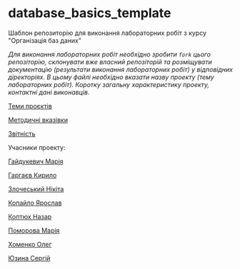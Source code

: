# database_basics_template

Шаблон репозиторію для виконання лабораторних робіт з курсу "Організація баз даних"

*Для виконання лабораторних робіт необхідно зробити ```fork``` цього репозіторію, склонувати вже власний репозіторій та розміщувати документацію (результати виконання лабораторних робіт) у відповідних діректоріях. 
В цьому файлі необхідно вказати назву проекту (тему лабораторних робіт). Коротку загальну характеристику
проекту, контактні дані виконавців.*

[Теми проєктів](./guidelines/themes.md)

[Методичні вказівки](./guidelines/guidelines.md)

[Звітність](https://docs.google.com/spreadsheets/d/1ePb9OBB7ox0E5-GAh2r6ZU3j--PpAROCUfqzA17kL20/edit?usp=sharing)

Учасники проекту:

[Гайдукевич Марія](https://github.com/matyyaa)

[Гаргаєв Кирило](https://github.com/KirillGargaiev)

[Злочеський Нікіта](https://github.com/NoWhaler)

[Копайло Ярослав](https://github.com/Yarl745)

[Коптюх Назар](https://github.com/GrossmasterGod)

[Поморова Марія](https://github.com/masha-pmrv)

[Хоменко Олег](https://github.com/Oleh-Khomenko)

[Юзина Сергій](https://github.com/Brimingthon)
